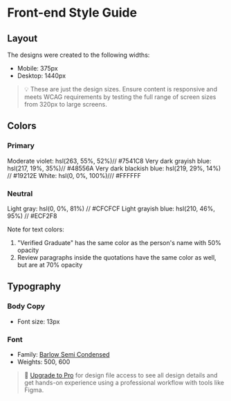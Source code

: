 # Front-end Style Guide

## Layout

The designs were created to the following widths:

- Mobile: 375px
- Desktop: 1440px

> 💡 These are just the design sizes. Ensure content is responsive and meets WCAG requirements by testing the full range of screen sizes from 320px to large screens.

## Colors

### Primary

Moderate violet: hsl(263, 55%, 52%)// #7541C8
Very dark grayish blue: hsl(217, 19%, 35%)// #48556A
Very dark blackish blue: hsl(219, 29%, 14%) // #19212E
White: hsl(0, 0%, 100%)/// #FFFFFF

### Neutral

Light gray: hsl(0, 0%, 81%) // #CFCFCF
Light grayish blue: hsl(210, 46%, 95%) // #ECF2F8

Note for text colors:

1. "Verified Graduate" has the same color as the person's name with 50% opacity
2. Review paragraphs inside the quotations have the same color as well, but are at 70% opacity

## Typography

### Body Copy

- Font size: 13px

### Font

- Family: [Barlow Semi Condensed](https://fonts.google.com/specimen/Barlow+Semi+Condensed)
- Weights: 500, 600

> 💎 [Upgrade to Pro](https://www.frontendmentor.io/pro?ref=style-guide) for design file access to see all design details and get hands-on experience using a professional workflow with tools like Figma.
